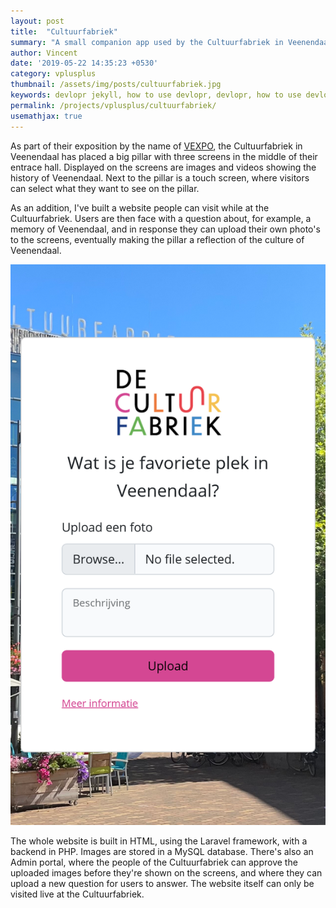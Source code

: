 ```yaml
---
layout: post
title:  "Cultuurfabriek"
summary: "A small companion app used by the Cultuurfabriek in Veenendaal"
author: Vincent
date: '2019-05-22 14:35:23 +0530'
category: vplusplus
thumbnail: /assets/img/posts/cultuurfabriek.jpg
keywords: devlopr jekyll, how to use devlopr, devlopr, how to use devlopr-jekyll, devlopr-jekyll tutorial,best jekyll themes
permalink: /projects/vplusplus/cultuurfabriek/
usemathjax: true
---
```



As part of their exposition by the name of [VEXPO](https://www.bibliotheekveenendaal.nl/de-cultuurfabriek/vexpo.html), the Cultuurfabriek in Veenendaal has placed a big pillar with three screens in the middle of their entrace hall. Displayed on the screens are images and videos showing the history of Veenendaal. Next to the pillar is a touch screen, where visitors can select what they want to see on the pillar.

As an addition, I've built a website people can visit while at the Cultuurfabriek. Users are then face with a question about, for example, a memory of Veenendaal, and in response they can upload their own photo's to the screens, eventually making the pillar a reflection of the culture of Veenendaal.

<img src="/assets/img/posts/cultuurfabriek_question.png" class="img-fluid">

The whole website is built in HTML, using the Laravel framework, with a backend in PHP. Images are stored in a MySQL database. There's also an Admin portal, where the people of the Cultuurfabriek can approve the uploaded images before they're shown on the screens, and where they can upload a new question for users to answer. The website itself can only be visited live at the Cultuurfabriek.

